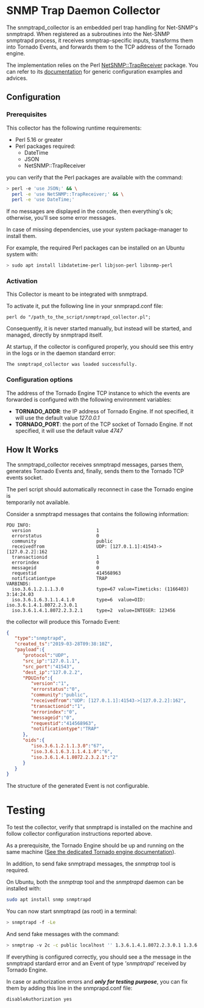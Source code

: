 # SNMP Trap Daemon Collector

The snmptrapd_collector is an embedded perl trap handling for Net-SNMP's snmptrapd.
When registered as a subroutines into the Net-SNMP snmptrapd process, 
it receives snmptrap-specific inputs, 
transforms them into Tornado Events, and forwards them to the TCP address 
of the Tornado engine.

The implementation relies on the Perl 
[NetSNMP::TrapReceiver](https://metacpan.org/pod/NetSNMP::TrapReceiver)
package. You can refer to its [documentation](https://metacpan.org/pod/NetSNMP::TrapReceiver)
for generic configuration examples and advices. 

## Configuration

### Prerequisites

This collector has the following runtime requirements:
- Perl 5.16 or greater
- Perl packages required:
  - DateTime
  - JSON
  - NetSNMP::TrapReceiver

you can verify that the Perl packages are available with the command:
```bash
> perl -e 'use JSON;' && \
  perl -e 'use NetSNMP::TrapReceiver;' && \
  perl -e 'use DateTime;'
```

If no messages are displayed in the console, then everything's ok; otherwise, 
you'll see some error messages.

In case of missing dependencies, use your system package-manager to install them.

For example, the required Perl packages can be installed on an Ubuntu system with:
```bash
> sudo apt install libdatetime-perl libjson-perl libsnmp-perl
```

### Activation

This Collector is meant to be integrated with snmptrapd.

To activate it, put the following line in your snmprapd.conf file:

```
perl do "/path_to_the_script/snmptrapd_collector.pl"; 
```

Consequently, it is never started manually, but instead will be started, and managed,
directly by snmptrapd itself.

At startup, if the collector is configured properly, you should see 
this entry in the logs or in the daemon standard error:
```
The snmptrapd_collector was loaded successfully.
```

### Configuration options
The address of the Tornado Engine TCP instance to which the events are forwarded 
is configured with the following environment variables:
- __TORNADO_ADDR__: the IP address of Tornado Engine. If not specified, 
it will use the default value _127.0.0.1_
- __TORNADO_PORT__: the port of the TCP socket of Tornado Engine. If not specified, 
it will use the default value _4747_


## How It Works

The snmptrapd_collector receives snmptrapd messages, parses them, generates Tornado Events
and, finally, sends them to the Tornado TCP events socket.

The perl script should automatically reconnect in case the Tornado engine is  
temporarily not available.

 
Consider a snmptrapd messages that contains the following information:
```
PDU INFO:
  version                        1
  errorstatus                    0
  community                      public
  receivedfrom                   UDP: [127.0.1.1]:41543->[127.0.2.2]:162
  transactionid                  1
  errorindex                     0
  messageid                      0
  requestid                      414568963
  notificationtype               TRAP
VARBINDS:
  iso.3.6.1.2.1.1.3.0            type=67 value=Timeticks: (1166403) 3:14:24.03
  iso.3.6.1.6.3.1.1.4.1.0        type=6  value=OID: iso.3.6.1.4.1.8072.2.3.0.1
  iso.3.6.1.4.1.8072.2.3.2.1     type=2  value=INTEGER: 123456
```

the collector will produce this Tornado Event:
```json
{
   "type":"snmptrapd",
   "created_ts":"2019-03-28T09:38:10Z",
   "payload":{
      "protocol":"UDP",
      "src_ip":"127.0.1.1",
      "src_port":"41543",
      "dest_ip":"127.0.2.2",
      "PDUInfo":{
         "version":"1",
         "errorstatus":"0",
         "community":"public",
         "receivedfrom":"UDP: [127.0.1.1]:41543->[127.0.2.2]:162",
         "transactionid":"1",
         "errorindex":"0",
         "messageid":"0",
         "requestid":"414568963",
         "notificationtype":"TRAP"
      },
      "oids":{
         "iso.3.6.1.2.1.1.3.0":"67",
         "iso.3.6.1.6.3.1.1.4.1.0":"6",
         "iso.3.6.1.4.1.8072.2.3.2.1":"2"
      }
   }
}
```

The structure of the generated Event is not configurable.

# Testing

To test the collector, verify that snmptrapd is installed on the machine and
follow collector configuration instructions reported above.

As a prerequisite, the Tornado Engine should be up and running on the same machine 
([See the dedicated Tornado engine documentation](../../engine/doc/README.md)). 

In addition, to send fake snmptrapd messages, the _snmptrap_ tool is required.

On Ubuntu, both the _snmptrap_ tool and the _snmptrapd_ daemon can be installed with:
```bash
sudo apt install snmp snmptrapd
```

You can now start snmptrapd (as root) in a terminal:
```bash
> snmptrapd -f -Le
```

And send fake messages with the command:
```bash
> snmptrap -v 2c -c public localhost '' 1.3.6.1.4.1.8072.2.3.0.1 1.3.6.1.4.1.8072.2.3.2.1 i 123456
```

If everything is configured correctly, you should see a the message in the snmptrapd stardard error
and an Event of type _'snmptrapd'_ received by Tornado Engine. 

In case or authorization errors and **_only for testing purpose_**, 
you can fix them by adding this line in the snmprapd.conf file:
```
disableAuthorization yes
```


